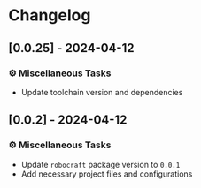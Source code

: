 # Changelog

## [0.0.25] - 2024-04-12

### <!-- 7 -->⚙️ Miscellaneous Tasks

- Update toolchain version and dependencies

## [0.0.2] - 2024-04-12

### <!-- 7 -->⚙️ Miscellaneous Tasks

- Update `robocraft` package version to `0.0.1`
- Add necessary project files and configurations

<!-- BRESILLA -->
